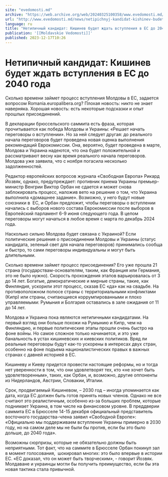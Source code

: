 ```yaml
---
site: "evedomosti.md"
archive: "https://web.archive.org/web/20240325100358/www.evedomosti.md/news/netipichnyj-kandidat-kishinev-budet-zhdat-vstupleniya-v-es-d"
url: "http://www.evedomosti.md/news/netipichnyj-kandidat-kishinev-budet-zhdat-vstupleniya-v-es-d"
language: ru
title: "Нетипичный кандидат: Кишинев будет ждать вступления в ЕС до 2040 года"
publication: '[[Moldavskie Vedomosti]]'
published: 2023-12-17T10:26
---
```


# Нетипичный кандидат: Кишинев будет ждать вступления в ЕС до 2040 года

Сколько времени займет процесс вступления Молдовы в ЕС, задается вопросом Romania.europalibera.org? Плохая новость: никто не знает наверняка. Хорошая новость: есть некоторые подсказки и опыт прошлых присоединений.

В декларации брюссельского саммита есть фраза, которая прочитывается как победа Молдовы и Украины: «Решает начать переговоры о вступлении». Но за ней следует другая: до реального начала переговоров будет проведена новая оценка выполнения рекомендаций Еврокомиссии. Она, вероятно, будет проведена в марте, Молдова и Украина надеются, что она будет положительной и рассматривают весну как время реального начала переговоров. Молдова уже заявила, что с ноября погасила несколько задолженностей.

Редактор европейских вопросов журнала «Свободная Европа» Рикард Йозвяк, однако, предупреждает: противник приема Украины премьер-министр Венгрии Виктор Орбан не сдается и может снова заблокировать процесс, наложив вето на решение о том, что Украина выполнила «домашнее задание». Возможно, у него будут новые союзники в  ЕС, и Орбан предложит, чтобы переговоры о вступлении начались с выборов нового состава Еврокомиссии после выборов в Европейский парламент 6-9 июня следующего года. В целом переговоры могут начаться в любое время с марта по декабрь 2024 года.

Насколько сильно Молдова будет связана с Украиной? Если политические решения о присоединении Молдовы и Украины (статус кандидата, зеленый свет для начала переговоров) принимались сообща и быстро, то сами переговоры индивидуальны и могут быть длительными.

Сколько времени займет процесс присоединения? Его уже прошла 21 страна (государствам-основателям, таким, как Франция или Германия, это не было нужно). Скорость прохождения этапов варьировалась от 3 до 14 лет. Богатые, демократические и мирные страны, такие, как Финляндия, ускорили этот процесс, сказав ЕС «да» как на свадьбе. На противоположном полюсе страны с территориальными конфликтами (Кипр) или страны, считающиеся коррумпированными и плохо управляемыми: Румыния и Болгария оставались в зале ожидания от 11 до 14 лет.

Молдова и Украина пока являются нетипичными кандидатами. На первый взгляд они больше похожи на Румынию и Кипр, чем на Финляндию, и первые политические этапы прошли очень быстро на фоне войны. Но самое сложное только начинается, и это уже банальность в устах кишиневских и киевских политиков. Вряд ли реальные переговоры будут как-то ускорены в интересах двух стран, особенно на фоне подъема националистических правых в важных странах с давней историей в ЕС.

Кишиневу и Киеву придется провести настоящие реформы, но и тогда нет уверенности в том, что они удовлетворят тех, кто «не хочет быть удовлетворенным», таких, как Орбан, и, возможно, другие оппоненты из Нидерландов, Австрии, Словакии, Италии.

Срок, продвигаемый Кишиневом, – 2030 год – иногда упоминается как дата, когда ЕС должен быть готов принять новых членов. Однако не все считают это реалистичным, особенно из-за больших проблем, которые поднимает Украина, в том числе на финансовом уровне. В преддверии саммита ЕС в Брюсселе 14-15 декабря официальный представитель восточного государства-члена заявил «Свободной Европе»: «Официально мы поддерживаем вступление Украины примерно в 2030 году, но на самом деле мы не были бы против, если бы это было дольше, до 2040 года».

Возможны сюрпризы, которые не обязательно должны быть неприятными. Тот факт, что на саммите в Брюсселе Орбан покинул зал в момент голосования,  шокировал многих: это было впервые в истории ЕС. «ЕС доказал, что он может быть творческим», - говорит Йозвяк. Молдаване и украинцы могли бы получить преимущество, если бы эта новая тактика стала привычной.